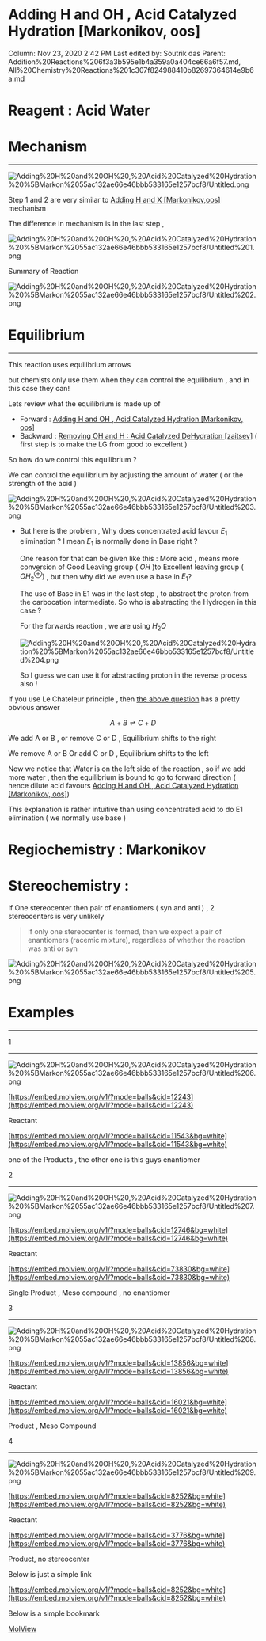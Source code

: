 # Adding H and OH ,  Acid Catalyzed Hydration [Markonikov, oos]

Column: Nov 23, 2020 2:42 PM
Last edited by: Soutrik das
Parent: Addition%20Reactions%206f3a3b595e1b4a359a0a404ce66a6f57.md, All%20Chemistry%20Reactions%201c307f824988410b82697364614e9b6a.md

# Reagent : Acid Water

# Mechanism

---

![Adding%20H%20and%20OH%20,%20Acid%20Catalyzed%20Hydration%20%5BMarkon%2055ac132ae66e46bbb533165e1257bcf8/Untitled.png](Adding%20H%20and%20OH%20,%20Acid%20Catalyzed%20Hydration%20%5BMarkon%2055ac132ae66e46bbb533165e1257bcf8/Untitled.png)

Step 1 and 2 are very similar to [Adding H and X [Markonikov,oos]](Adding%20H%20and%20X%20%5BMarkonikov,oos%5D%20faa09357d9ea49549a80b8715da440f9.md) mechanism 

The difference in mechanism is in the last step , 

![Adding%20H%20and%20OH%20,%20Acid%20Catalyzed%20Hydration%20%5BMarkon%2055ac132ae66e46bbb533165e1257bcf8/Untitled%201.png](Adding%20H%20and%20OH%20,%20Acid%20Catalyzed%20Hydration%20%5BMarkon%2055ac132ae66e46bbb533165e1257bcf8/Untitled%201.png)

Summary of Reaction 

![Adding%20H%20and%20OH%20,%20Acid%20Catalyzed%20Hydration%20%5BMarkon%2055ac132ae66e46bbb533165e1257bcf8/Untitled%202.png](Adding%20H%20and%20OH%20,%20Acid%20Catalyzed%20Hydration%20%5BMarkon%2055ac132ae66e46bbb533165e1257bcf8/Untitled%202.png)

# Equilibrium

---

This reaction uses equilibrium arrows 

but chemists only use them when they can control the equilibrium , and in this case they can!

Lets review what the equilibrium is made up of 

- Forward : [Adding H and OH ,  Acid Catalyzed Hydration [Markonikov, oos]]()
- Backward : [Removing OH and H : Acid Catalyzed DeHydration [zaitsev]](Removing%20OH%20and%20H%20Acid%20Catalyzed%20DeHydration%20%5Bzait%20df170e3acf564a559bccd42ed13cdf6c.md)   ( first step is to make the LG from good to excellent )

 

So how do we control this equilibrium ?

We can control the equilibrium by adjusting the amount of water ( or the strength of the acid ) 

![Adding%20H%20and%20OH%20,%20Acid%20Catalyzed%20Hydration%20%5BMarkon%2055ac132ae66e46bbb533165e1257bcf8/Untitled%203.png](Adding%20H%20and%20OH%20,%20Acid%20Catalyzed%20Hydration%20%5BMarkon%2055ac132ae66e46bbb533165e1257bcf8/Untitled%203.png)

- But here is the problem , Why does concentrated acid favour $E_1$ elimination ? I mean $E_1$ is normally done in Base right ?

    One reason for that can be given like this : More acid , means more conversion of Good Leaving group ( $OH$ )to Excellent leaving group ( $OH_2^\oplus)$ , but then why did we even use a base in $E_1$?

    The use of Base in E1 was in the last step , to abstract the proton from the carbocation intermediate. So who is abstracting the Hydrogen in this case ? 

    For the forwards reaction  , we are using $H_2O$ 

    ![Adding%20H%20and%20OH%20,%20Acid%20Catalyzed%20Hydration%20%5BMarkon%2055ac132ae66e46bbb533165e1257bcf8/Untitled%204.png](Adding%20H%20and%20OH%20,%20Acid%20Catalyzed%20Hydration%20%5BMarkon%2055ac132ae66e46bbb533165e1257bcf8/Untitled%204.png)

    So I guess we can use it for abstracting proton in the reverse process also !

If you use Le Chateleur principle , then  [the above question](https://www.notion.so/Adding-H-and-OH-Markonikov-55ac132ae66e46bbb533165e1257bcf8#4d1bd0c06bb44c8dac2d5687791d3a5e) has a pretty obvious answer 

$$A+B \rightleftharpoons C+D$$

We add A or B , or remove C or D , Equilibrium shifts to the right 

We remove A or B Or add C or D , Equilibrium shifts to the left 

Now we notice that Water is on the left side of the reaction , so if we add more water , then the equilibrium is bound to go to forward direction ( hence dilute acid favours [Adding H and OH ,  Acid Catalyzed Hydration [Markonikov, oos]]()) 

This explanation is rather intuitive than using concentrated acid to do E1 elimination ( we normally use base ) 

# Regiochemistry : Markonikov

# Stereochemistry :

 If One stereocenter then pair of enantiomers ( syn and anti ) , 2 stereocenters is very unlikely

> If only one stereocenter is formed, then we expect a pair of enantiomers (racemic mixture), regardless of whether the reaction was anti or syn

![Adding%20H%20and%20OH%20,%20Acid%20Catalyzed%20Hydration%20%5BMarkon%2055ac132ae66e46bbb533165e1257bcf8/Untitled%205.png](Adding%20H%20and%20OH%20,%20Acid%20Catalyzed%20Hydration%20%5BMarkon%2055ac132ae66e46bbb533165e1257bcf8/Untitled%205.png)

# Examples

---

1

---

![Adding%20H%20and%20OH%20,%20Acid%20Catalyzed%20Hydration%20%5BMarkon%2055ac132ae66e46bbb533165e1257bcf8/Untitled%206.png](Adding%20H%20and%20OH%20,%20Acid%20Catalyzed%20Hydration%20%5BMarkon%2055ac132ae66e46bbb533165e1257bcf8/Untitled%206.png)

[https://embed.molview.org/v1/?mode=balls&cid=12243](https://embed.molview.org/v1/?mode=balls&cid=12243)

Reactant

[https://embed.molview.org/v1/?mode=balls&cid=11543&bg=white](https://embed.molview.org/v1/?mode=balls&cid=11543&bg=white)

one of the Products , the other one is this guys enantiomer

2

---

![Adding%20H%20and%20OH%20,%20Acid%20Catalyzed%20Hydration%20%5BMarkon%2055ac132ae66e46bbb533165e1257bcf8/Untitled%207.png](Adding%20H%20and%20OH%20,%20Acid%20Catalyzed%20Hydration%20%5BMarkon%2055ac132ae66e46bbb533165e1257bcf8/Untitled%207.png)

[https://embed.molview.org/v1/?mode=balls&cid=12746&bg=white](https://embed.molview.org/v1/?mode=balls&cid=12746&bg=white)

Reactant

[https://embed.molview.org/v1/?mode=balls&cid=73830&bg=white](https://embed.molview.org/v1/?mode=balls&cid=73830&bg=white)

Single Product , Meso compound , no enantiomer

3

---

![Adding%20H%20and%20OH%20,%20Acid%20Catalyzed%20Hydration%20%5BMarkon%2055ac132ae66e46bbb533165e1257bcf8/Untitled%208.png](Adding%20H%20and%20OH%20,%20Acid%20Catalyzed%20Hydration%20%5BMarkon%2055ac132ae66e46bbb533165e1257bcf8/Untitled%208.png)

[https://embed.molview.org/v1/?mode=balls&cid=13856&bg=white](https://embed.molview.org/v1/?mode=balls&cid=13856&bg=white)

Reactant

[https://embed.molview.org/v1/?mode=balls&cid=16021&bg=white](https://embed.molview.org/v1/?mode=balls&cid=16021&bg=white)

Product , Meso Compound

4

---

![Adding%20H%20and%20OH%20,%20Acid%20Catalyzed%20Hydration%20%5BMarkon%2055ac132ae66e46bbb533165e1257bcf8/Untitled%209.png](Adding%20H%20and%20OH%20,%20Acid%20Catalyzed%20Hydration%20%5BMarkon%2055ac132ae66e46bbb533165e1257bcf8/Untitled%209.png)

[https://embed.molview.org/v1/?mode=balls&cid=8252&bg=white](https://embed.molview.org/v1/?mode=balls&cid=8252&bg=white)

Reactant

[https://embed.molview.org/v1/?mode=balls&cid=3776&bg=white](https://embed.molview.org/v1/?mode=balls&cid=3776&bg=white)

Product, no stereocenter

Below is just a simple link 

[https://embed.molview.org/v1/?mode=balls&cid=8252&bg=white](https://embed.molview.org/v1/?mode=balls&cid=8252&bg=white)

Below is a simple bookmark 

[MolView](https://embed.molview.org/v1/?mode=balls&cid=8252&bg=white)
